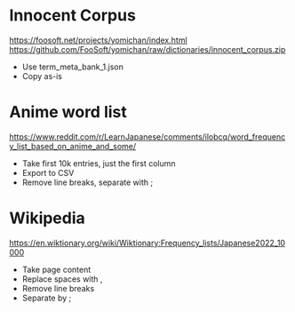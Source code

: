 # Innocent Corpus

https://foosoft.net/projects/yomichan/index.html
https://github.com/FooSoft/yomichan/raw/dictionaries/innocent_corpus.zip

- Use term_meta_bank_1.json
- Copy as-is

# Anime word list

https://www.reddit.com/r/LearnJapanese/comments/ilobcq/word_frequency_list_based_on_anime_and_some/

- Take first 10k entries, just the first column
- Export to CSV
- Remove line breaks, separate with ;

# Wikipedia

https://en.wiktionary.org/wiki/Wiktionary:Frequency_lists/Japanese2022_10000

- Take page content
- Replace spaces with ,
- Remove line breaks
- Separate by ;
